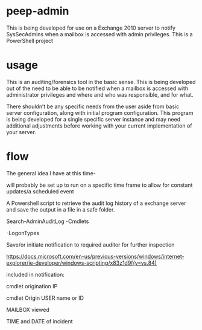 # peep-admin
This is being developed for use on a Exchange 2010 server to notify SysSecAdmins when a mailbox is accessed with admin privileges. This is a PowerShell project
# usage
This is an auditing/forensics tool in the basic sense. This is being developed out of the need to be able to be notified when a mailbox is accessed with administrator privileges and where and who was responsible, and for what. 

There shouldn’t be any specific needs from the user aside from basic server configuration, along with initial program configuration.
This program is being developed for a single specific server instance and may need additional adjustments before working with your current implementation of your server.

# flow
The general idea I have at this time-

will probably be set up to run on a specific time frame to allow for constant updates/a scheduled event

A Powershell script to retrieve the audit log history of a exchange server and save the output in a file in a safe folder.

Search-AdminAuditLog -Cmdlets

-LogonTypes

Save/or initiate notification to required auditor for further inspection 

https://docs.microsoft.com/en-us/previous-versions/windows/internet-explorer/ie-developer/windows-scripting/x83z1d9f(v=vs.84)

included in notification:

cmdlet origination IP

cmdlet Origin USER name or ID 

MAILBOX viewed

TIME and DATE of incident 
